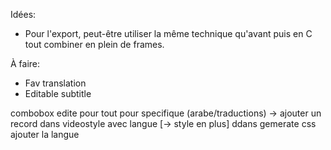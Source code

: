 Idées:

- Pour l'export, peut-être utiliser la même technique qu'avant puis en C tout combiner en plein de frames.

À faire:

- Fav translation
- Editable subtitle

combobox
edite pour tout
pour specifique (arabe/traductions)
-> ajouter un record dans videostyle avec langue [-> style en plus]
ddans gemerate css ajouter la langue
